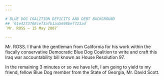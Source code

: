 ```yaml
---
---

# BLUE DOG COALITION DEFICITS AND DEBT BACKGROUND
## `61e4273768cef3afb1aa5698bef723ad`
`Mr. ROSS — 15 May 2007`

---
```



Mr. ROSS. I thank the gentleman from California for his work within 
the fiscally conservative Democratic Blue Dog Coalition to write and 
craft this Iraq war accountability bill known as House Resolution 97.

In the remaining 3 minutes or so we have left, I am going to yield to 
my friend, fellow Blue Dog member from the State of Georgia, Mr. David 
Scott.